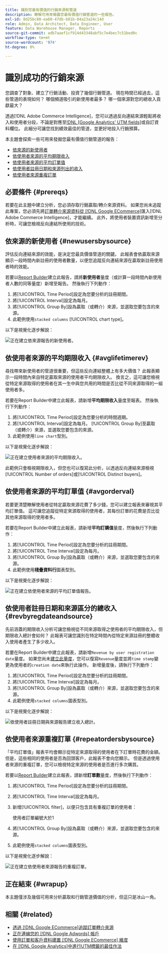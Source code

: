 ```yaml
---
title: 識別您最有價值的行銷來源和管道
description: 瞭解可用來揭露您最有價值行銷管道的一些報告。
exl-id: 8d25bc80-ea60-47db-b01b-04a23a24c14d
role: Admin, Data Architect, Data Engineer, User
feature: Data Warehouse Manager, Reports
source-git-commit: adb7aaef1cf914d43348abf5c7e4bec7c51bed0c
workflow-type: tm+mt
source-wordcount: '974'
ht-degree: 0%

---
```


# 識別成功的行銷來源

您調查了對象、建立了行銷活動、投資了幾個行銷管道。 現在時間已經過去，這些管道的表現如何？ 哪個頻道吸引的新使用者最多？ 哪一個來源對您的總收入貢獻最大？

透過[!DNL Adobe Commerce Intelligence]，您可以透過反向連結來源輕鬆將收入和使用者分段，不論是對應至[!DNL [Google Analytics' UTM fields]](https://support.google.com/analytics/answer/1191184?hl=en)或自訂資料欄位。 此細分可讓您找到績效最佳的管道，並更好地投入行銷預算。

本主題會探索一些可用來發掘您最有價值行銷管道的報告：

* [依來源的新使用者](#newusersbysource)
* [依使用者來源的平均期限收入](#avglifetimerev)
* [依使用者來源的平均訂單值](#avgorderval)
* [依使用者註冊日期和來源列出的收入](#revbyregdateandsource)
* [依使用者來源重複訂單](#repeatordersbysource)

## 必要條件 {#prereqs}

若要在此主題中建立分析，您必須存取行銷贏取/轉介來源資料。 如果您尚未追蹤此專案，您必須先將[訂單轉介來源資料從 [!DNL Google ECommerce]](../importing-data/integrations/google-ecommerce.md)匯入[!DNL Adobe Commerce Intelligence]，才能繼續。 此外，將使用者裝置資訊新增至分析時，可讓您檢視反向連結所使用的技術。

## 依來源的新使用者 {#newusersbysource}

評估反向連結來源的效能，是決定您最具價值管道的關鍵。 此報表會依贏取來源顯示一段時間內新註冊的使用者數量，以便您追蹤反向連結來源在贏取新註冊使用者時的效能。

若要以[Report Builder](../../tutorials/using-visual-report-builder.md)建立此報告，請將&#x200B;**新使用者**&#x200B;量度（或計算一段時間內新使用者人數的同等量度）新增至報告。 然後執行下列動作：

1. 將[!UICONTROL Time Period]設定為您要分析的註冊期間。
1. 將[!UICONTROL Interval]設定為每月。
1. 將[!UICONTROL Group By]設為贏取（或轉介）來源，並選取您要包含的來源。
1. 此範例使用`stacked columns` [!UICONTROL chart type]。

以下是視覺化逐步解說：

![正在建立依來源報告的新使用者。](../../assets/New_Users_by_source.gif)

## 依使用者來源的平均期限收入 {#avglifetimerev}

尋找帶來新使用者的管道很重要，但這些反向連結整體上有多大價值？ 此報表顯示一段時間內來自特定贏取來源的使用者平均期限收入。 換言之，這可讓您檢視從特定來源取得的使用者在其一生中與您共用的時間是否比從不同來源取得的一組使用者多。

若要在Report Builder中建立此報表，請新增&#x200B;**平均期限收入**&#x200B;量度至報表。 然後執行下列動作：

1. 將[!UICONTROL Time Period]設定為您要分析的時間週期。
1. 將[!UICONTROL Interval]設定為每月。
   [!UICONTROL Group By]至贏取（或轉介）來源，並選取您要包含的來源。
1. 此範例使用`line chart`型別。

以下是視覺化逐步解說：

![正在建立使用者來源的平均期限收入](../../assets/Lifetime_revenue_by_user_source.gif)。

此範例只會檢視期限收入，但您也可以復寫此分析，以透過反向連結來源檢視[!UICONTROL Number of orders]或[!UICONTROL Distinct buyers]。

## 依使用者來源的平均訂單值 {#avgorderval}

若要更清楚瞭解使用者從特定贏取來源花費了多少錢，您可以建立報表來審視其平均訂單值。 這可讓您追蹤從特定來源取得的使用者，其每份訂單的花費是否比從其他來源取得的使用者多。

若要在Report Builder中建立此報表，請新增&#x200B;**平均訂購值**&#x200B;量度，然後執行下列動作：

1. 將[!UICONTROL Time Period]設定為您要分析的註冊期間。
1. 將[!UICONTROL Time Interval]設定為每月。
1. 將[!UICONTROL Group By]設為贏取（或轉介）來源，並選取您要包含的來源。
1. 此範例使用&#x200B;**棧疊資料行**&#x200B;圖表型別。

以下是視覺化逐步解說：

![正在建立依使用者來源的平均訂單值報告。](../../assets/Average_order_value_by_source.gif)

## 依使用者註冊日期和來源區分的總收入 {#revbyregdateandsource}

先前涵蓋的期限收入分析可讓您檢視從不同來源取得之使用者的平均期限收入，但期限收入總計會如何？ 此報表可讓您識別在特定時間內從特定來源註冊的整體收入使用者產生了多少收入。

若要在Report Builder中建立此報表，請新增`Revenue by user registration date`量度。 如果您尚未[建立此量度](../../data-user/reports/ess-manage-data-metrics.md)，您可以復寫`Revenue`量度並將`time stamp`變更為使用者的`creation date`來執行此操作。 新增量度後，請執行下列動作：

1. 將[!UICONTROL Time Period]設定為您要分析的註冊期間。
1. 將[!UICONTROL Time Interval]設定為每月。
1. 將[!UICONTROL Group By]設為贏取（或轉介）來源，並選取您要包含的來源。
1. 此範例使用`stacked columns`圖表型別。

以下是視覺化逐步解說：

![依使用者註冊日期與來源報告建立收入總計。](../../assets/Revenue_by_user_registration_date_and_source.gif)

## 依使用者來源重複訂單 {#repeatordersbysource}

「平均訂單值」報表平均會顯示從特定來源取得的使用者在下訂單時花費的金額。 但是，這些相同的使用者是否為回頭客戶，此報表不會向您顯示。 但是透過使用者來源的重複訂單，您可以檢視特定來源的使用者是否進行多次購買。

若要以[Report Builder](../../tutorials/using-visual-report-builder.md)建立此報表，請新增&#x200B;**訂單數**&#x200B;量度，然後執行下列動作：

1. 將[!UICONTROL Time Period]設定為您要分析的註冊期間。
1. 將[!UICONTROL Time Interval]設定為每月。
1. 新增[!UICONTROL filter]，以便只包含具有重複訂單的使用者：

   使用者訂單編號大於1

1. 將[!UICONTROL Group By]設為贏取（或轉介）來源，並選取您要包含的來源。
1. 此範例使用`stacked columns`圖表型別。

以下是視覺化逐步解說：

![正在建立依使用者來源報告的重複訂單。](../../assets/Repeat_orders_by_user_source.gif)


## 正在結束 {#wrapup}

本主題僅涉及幾個可用來分析贏取和行銷管道價值的分析，但這只是冰山一角。

## 相關 {#related}

* [透過 [!DNL Google ECommerce]追蹤訂單轉介來源](../importing-data/integrations/google-ecommerce.md)
* [正在連線您的 [!DNL Google Adwords] 帳戶](../importing-data/integrations/google-adwords.md)
* [使用訂單和客戶資料建置 [!DNL Google ECommerce] 維度](../data-warehouse-mgr/bldg-google-ecomm-dim.md)
* [在 [!DNL Google Analytics]中進行UTM標籤的最佳作法](../../best-practices/utm-tagging-google.md)
